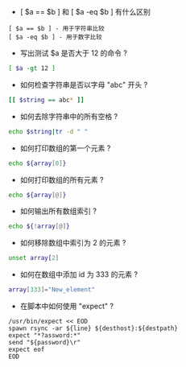 - [ $a == $b ] 和 [ $a -eq $b ] 有什么区别

```
[ $a == $b ] - 用于字符串比较
[ $a -eq $b ] - 用于数字比较
```

- 写出测试 $a 是否大于 12 的命令 ?

```sh
[ $a -gt 12 ]
```

- 如何检查字符串是否以字母 "abc" 开头 ?

```sh
[[ $string == abc* ]]
```

- 如何去除字符串中的所有空格 ?

```sh
echo $string|tr -d " "
```

- 如何打印数组的第一个元素 ?

```sh
echo ${array[0]}
```

- 如何打印数组的所有元素 ?

```sh
echo ${array[@]}
```

- 如何输出所有数组索引 ?

```sh
echo ${!array[@]}
```

- 如何移除数组中索引为 2 的元素 ?

```sh
unset array[2]
```

- 如何在数组中添加 id 为 333 的元素 ?

```sh
array[333]="New_element"
```

- 在脚本中如何使用 "expect" ?

```shell
/usr/bin/expect << EOD
spawn rsync -ar ${line} ${desthost}:${destpath}
expect "*?assword:*"
send "${password}\r"
expect eof
EOD
```
